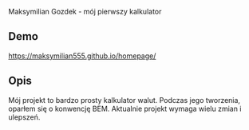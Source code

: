 Maksymilian Gozdek - mój pierwszy kalkulator 

## Demo
https://maksymilian555.github.io/homepage/

## Opis
Mój projekt to bardzo prosty kalkulator walut.
Podczas jego tworzenia, oparłem się o konwencję BEM. 
Aktualnie projekt wymaga wielu zmian i ulepszeń.

